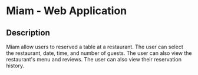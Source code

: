 # Miam - Web Application

## Description

Miam allow users to reserved a table at a restaurant. The user can select the restaurant, date, time, and number of guests. The user can also view the restaurant's menu and reviews. The user can also view their reservation history.
